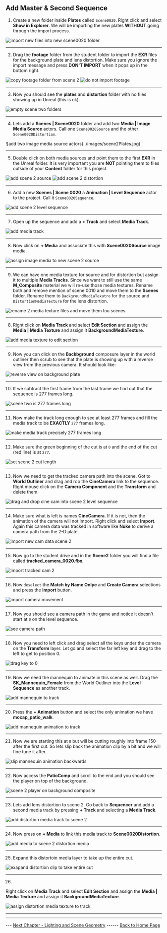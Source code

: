 ## Add Master & Second Sequence

1.  Create a new folder inside **Plates** called `Scene0020`.  Right click and select **Show in Explorer**.  We will be importing the new plates **WITHOUT** going through the import process.

![import new files into new scene0020 folder](../images/showInExplorerSc2.jpg)

***

2.  Drag the **footage** folder from the student folder to import the **EXR** files for the background plate and lens distortion.  Make sure you ignore the import message and press **DON'T IMPORT** when it pops up in the bottom right.

![copy footage folder from scene 2](../images/scopyScene2.jpg)
![do not import footage](../images/dontImort.jpg)
***



3. Now you should see the **plates** and **distortion** folder with no files showing up in Unreal (this is ok).

![empty scene two folders](../images/distortionPlateFolder.jpg)

***

4.  Lets add a **Scenes | Scene0020** folder and add two **Media | Image Media Source** actors.  Call one `Scene0020Source` and the other `Scene0020Distortion`.

![add two image media source actors(../images/scene2Plates.jpg)
*** 

5.  Double click on both media sources and point them to the first **EXR** in the Unreal folder.  It is very important you are **NOT** pointing them to files outside of your **Content** folder for this project.

![add scene 2 source](../images/linkScene2Source.jpg)
![add scene 2 distortion](../images/linkScene2Distortion.jpg)

***

6.  Add a new **Scenes | Scene 0020** a **Animation | Level Sequence** actor to the project. Call it `Scene0020Sequence`.

![add scene 2 level sequence](../images/addScene2Sequence.jpg)

***

7.  Open up the sequence and add a **+ Track** and select **Media Track**.

![add media track](../images/addMediaTrackSequence2.jpg)

***

8. Now click on **+ Media** and associate this with **Scene0020Source** image media.

![assign image media to new scene 2 source](../images/addScene2ToTrack.jpg)

***

9. We can have one media texture for source and for distortion but assign it to multiple **Media Tracks**.  Since we want to still use the same **M_Composite** material we will re-use those media textures.  Rename both and remove mention of scene 0010 and move them to the **Scenes** folder. Rename them to `BackgroundMediaTexutre` for the source and `DistortionMediaTexture` for the lens distortion.

![rename 2 media texture files and move them tou scenes](../images/moveRenameMediaTextures.jpg)

***

8.  Right click on **Media Track** and select **Edit Section** and assign the **Media | Media Texture** and assign it **BackgroundMediaTexture**.  

![add media texture to edit section](../images/assignSc2MediaTextureToTrack.jpg)

***

9.  Now you can click on the **Backbground** composure layer in the world outliner then scrub to see that the plate is showing up with a reverse view from the previous camera.  It should look like:

![reverse view on background plate](../images/sc2BackgroundPlate.jpg)

***

10. If we subtract the first frame from the last frame we find out that the sequence is 277 frames long.

![scene two is 277 frames long](../images/lengthOfSc2.jpg)

***

11. Now make the track long enough to see at least 277 frames and fill the media track to be **EXACTLY** `277` frames long.

![make media track precisely 277 frames long](../images/haveMediaTrackFillCut.jpg)

***

12.  Make sure the green beginning of the cut is at `0` and the end  of the cut (red line) is at `277`.

![set scene 2 cut length](../images/setBeginingAndEndSc2Cut.jpg)

***

13. Now we need to get the tracked camera path into the scene.  Got to **World Outliner** and drag and rop the **CineCamera** link to the sequence.  Right mouse click on the **Camera Component** and the **Transform** and delete them.

![drag and drop cine cam into scene 2 level sequence](../images/dragCineCamClearOldJunk.jpg)

***

14.  Make sure what is left is names **CineCamera**.  If it is not, then the animation of the camera will not import. Right click and select **Import**. Again this camera data was tracked in software like **Nuke** to derive a camera path from the 2-D plate.

![import new cam data scene 2](../images/importCeneCamDataSc2.jpg)

***

15. Now go to the student drive and in the **Scene2** folder you will find a file called **tracked_camera_0020.fbx**.

![import tracked cam 2](../images/importtTrackedCam2.jpg)

***

16.  Now `deselect` the **Match by Name Onlye** and **Create Camera** selections and press the **Import** button.

![import camera movement](../images/scene2CanImport.jpg)

***

17.  Now you should see a camera path in the game and notice it doesn't start at `0` on the level sequence.

![see camera path](../images/camPath.jpg)

***

18.  Now you need to left click and drag select all the keys under the camera on the **Transform** layer.  Let go and select the far left key and drag to the left to get to position 0.

![drag key to 0](../images/dragKeyTo0.jpg)

***

19.  Now we need the mannequin to animate in this scene as well.  Drag the **SK_Mannequin_Female** from the World Outliner into the **Level Sequence** as another track.

![add mannequin to track](../images/dragPlayerInTimeline.jpg)

***

20.  Press the **+ Animation** button and select the only animation we have **mocap_patio_walk**.

![add mannequin animation to track](../images/importAnim.jpg)

***

21. Now we are starting this at `0` but will be cutting roughly into frame 150 after the first cut.  So lets slip back the animation clip by a bit and we will fine tune it after.

![slip mannequin animation backwards](../images/slipTrackBack.jpg)

***

22.  Now access the **PatioComp** and scroll to the end and you should see the player on top of the background.

![scene 2 player on background composite](../images/compManBackSc2.jpg)

***

23.  Lets add lens distortion to scene 2.  Go back to **Sequencer** and add a second media track by pressing **+ Track** and selecting a **Media Track**.

![add distortion media track to scene 2](../images/sc2SecondMediaTrack.jpg)

***

24.  Now press on **+ Media** to link this media track to **Scene0020Distortion**.

![add media to scene 2 distortion media](../images/linkSc2MediaTrackDistortion.jpg)

***

25.  Expand this distortoin media layer to take up the entire cut.

![exapand distortion clip to take entire cut](../images/expandClipToTakeWholeCut.jpg)

***

26. 

Right click on **Media Track** and select **Edit Section** and assign the **Media | Media Texture** and assign it **BackgroundMediaTexture**.  

![assign distortion media texture to track](../images/assignMediaTextureToDistortionSc2.jpg)

***



***

--- [Next Chapter - Lighting and Scene Geometry](../shadow/README.md) ------ [Back to Home Page](../README.md)
